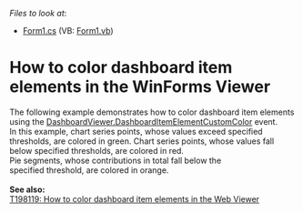 <!-- default file list -->
*Files to look at*:

* [Form1.cs](./CS/Dashboard_ElementCustomColor/Form1.cs) (VB: [Form1.vb](./VB/Dashboard_ElementCustomColor/Form1.vb))
<!-- default file list end -->
# How to color dashboard item elements in the WinForms Viewer


<p>The following example demonstrates how to color dashboard item elements using the <a href="http://documentation.devexpress.com/#Dashboard/DevExpressDashboardWinDashboardViewer_DashboardItemElementCustomColortopic">DashboardViewer.DashboardItemElementCustomColor</a> event.<br>In this example, chart series points, whose values exceed specified thresholds, are colored in green. Chart series points, whose values fall below specified thresholds, are colored in red.<br>Pie segments, whose contributions in total fall below the specified threshold, are colored in orange.<br><br><strong>See also:<br></strong><a href="https://www.devexpress.com/Support/Center/p/T198119">T198119: How to color dashboard item elements in the Web Viewer</a></p>

<br/>


